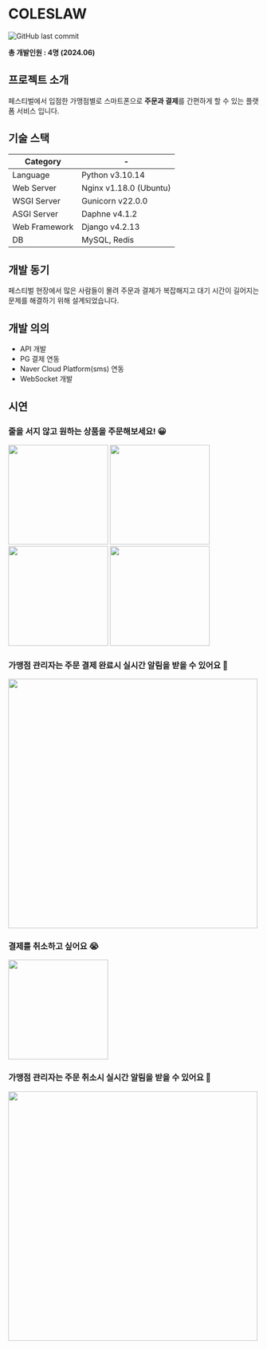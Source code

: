 # COLESLAW 

![GitHub last commit](https://img.shields.io/github/last-commit/qudwn1114/coleslaw)

**총 개발인원 : 4명 (2024.06)**

## 프로젝트 소개

 페스티벌에서 입점한 가맹점별로 스마트폰으로 **주문과 결제**를 간편하게 할 수 있는 플랫폼 서비스 입니다. 
 
## 기술 스택

|Category| - |
| --- | --- |
|Language|Python v3.10.14|
|Web Server|Nginx v1.18.0 (Ubuntu)|
|WSGI Server|Gunicorn v22.0.0|
|ASGI Server|Daphne v4.1.2|
|Web Framework|Django v4.2.13|
|DB|MySQL, Redis|


## 개발 동기

페스티벌 현장에서 많은 사람들이 몰려 주문과 결제가 복잡해지고 대기 시간이 길어지는 문제를 해결하기 위해 설계되었습니다.

## 개발 의의
 * API 개발
 * PG 결제 연동
 * Naver Cloud Platform(sms) 연동
 * WebSocket 개발


## 시연

### 줄을 서지 않고 원하는 상품을 주문해보세요! 😀
<img src = "https://github.com/qudwn1114/coleslaw/assets/39257040/34a26fed-0cd5-4b1f-a869-c65d2ce300ed" width="200px">
<img src = "https://github.com/qudwn1114/coleslaw/assets/39257040/9c1191f7-d0e2-4551-979a-013cb004c861" width="200px">
<img src = "https://github.com/qudwn1114/coleslaw/assets/39257040/0fdfc460-9bd5-4bf4-ba5c-204a0a250225" width="200px">
<img src = "https://github.com/qudwn1114/coleslaw/assets/39257040/134d0269-ba33-4be4-9b5a-efb1d7a78af4" width="200px">

### 가맹점 관리자는 주문 결제 완료시 실시간 알림을 받을 수 있어요 🤩
<img src = "https://github.com/qudwn1114/coleslaw/assets/39257040/e7493ea9-4a54-4815-9446-ceb97f518886" width="500px">

### 결제를 취소하고 싶어요 😭
<img src = "https://github.com/qudwn1114/coleslaw/assets/39257040/23e0e68e-00e8-4041-baff-1811388f50da" width="200px">

### 가맹점 관리자는 주문 취소시 실시간 알림을 받을 수 있어요  🤩
<img src = "https://github.com/qudwn1114/coleslaw/assets/39257040/4262977a-56ad-43b3-919a-4406d35a11c3" width="500px">